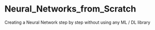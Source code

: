 # Neural_Networks_from_Scratch
Creating a Neural Network step by step without using any ML / DL library

